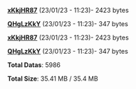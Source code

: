 [**xKkjHR87**](/data/xKkjHR87.txt) (23/01/23 - 11:23)- 2423 bytes

[**QHgLzKkY**](/data/QHgLzKkY.txt) (23/01/23 - 11:23)- 347 bytes

[**xKkjHR87**](/data/xKkjHR87.txt) (23/01/23 - 11:23)- 2423 bytes

[**QHgLzKkY**](/data/QHgLzKkY.txt) (23/01/23 - 11:23)- 347 bytes

**Total Datas**: 5986

**Total Size**: 35.41 MB / 35.4 MB